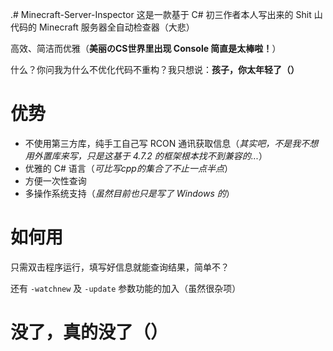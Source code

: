 .# Minecraft-Server-Inspector
这是一款基于 C# 初三作者本人写出来的 Shit 山代码的 Minecraft 服务器全自动检查器（大悲）

高效、简洁而优雅（**美丽のCS世界里出现 Console 简直是太棒啦！**）

什么？你问我为什么不优化代码不重构？我只想说：**孩子，你太年轻了（）**

# 优势
- 不使用第三方库，纯手工自己写 RCON 通讯获取信息（*其实吧，不是我不想用外置库来写，只是这基于 4.7.2 的框架根本找不到兼容的...*）
- 优雅的 C# 语言（*可比写cpp的集合了不止一点半点*）
- 方便一次性查询
- 多操作系统支持（*虽然目前也只是写了 Windows 的*）

# 如何用
只需双击程序运行，填写好信息就能查询结果，简单不？

还有 ``-watchnew`` 及 ``-update`` 参数功能的加入（虽然很杂项）

# 没了，真的没了（）
